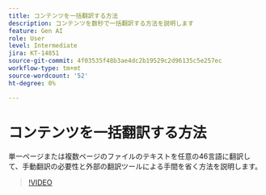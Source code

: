 ```yaml
---
title: コンテンツを一括翻訳する方法
description: コンテンツを数秒で一括翻訳する方法を説明します
feature: Gen AI
role: User
level: Intermediate
jira: KT-14851
source-git-commit: 4f03535f48b3ae4dc2b19529c2d96135c5e257ec
workflow-type: tm+mt
source-wordcount: '52'
ht-degree: 0%

---
```


# コンテンツを一括翻訳する方法

単一ページまたは複数ページのファイルのテキストを任意の46言語に翻訳して、手動翻訳の必要性と外部の翻訳ツールによる手間を省く方法を説明します。

>[!VIDEO](https://video.tv.adobe.com/v/3427023?quality=12&learn=on&hidetitle=true)
